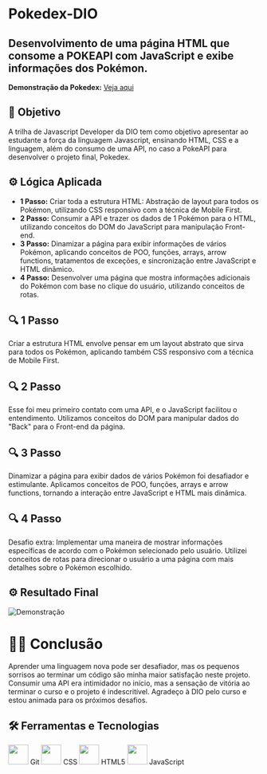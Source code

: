 # Pokedex-DIO
## Desenvolvimento de uma página HTML que consome a POKEAPI com JavaScript e exibe informações dos Pokémon.

**Demonstração da Pokedex:** [Veja aqui](https://larissasl.github.io/Pokedex-DIO/)

## 🏹 Objetivo
A trilha de Javascript Developer da DIO tem como objetivo apresentar ao estudante a força da linguagem Javascript, ensinando HTML, CSS e a linguagem, além do consumo de uma API, no caso a PokeAPI para desenvolver o projeto final, Pokedex.

## ⚙️ Lógica Aplicada
- **1 Passo:** Criar toda a estrutura HTML: Abstração de layout para todos os Pokémon, utilizando CSS responsivo com a técnica de Mobile First.
- **2 Passo:** Consumir a API e trazer os dados de 1 Pokémon para o HTML, utilizando conceitos do DOM do JavaScript para manipulação Front-end.
- **3 Passo:** Dinamizar a página para exibir informações de vários Pokémon, aplicando conceitos de POO, funções, arrays, arrow functions, tratamentos de exceções, e sincronização entre JavaScript e HTML dinâmico.
- **4 Passo:** Desenvolver uma página que mostra informações adicionais do Pokémon com base no clique do usuário, utilizando conceitos de rotas.

## 🔍 1 Passo
Criar a estrutura HTML envolve pensar em um layout abstrato que sirva para todos os Pokémon, aplicando também CSS responsivo com a técnica de Mobile First.

## 🔍 2 Passo
Esse foi meu primeiro contato com uma API, e o JavaScript facilitou o entendimento. Utilizamos conceitos do DOM para manipular dados do "Back" para o Front-end da página.

## 🔍 3 Passo
Dinamizar a página para exibir dados de vários Pokémon foi desafiador e estimulante. Aplicamos conceitos de POO, funções, arrays e arrow functions, tornando a interação entre JavaScript e HTML mais dinâmica.

## 🔍 4 Passo
Desafio extra: Implementar uma maneira de mostrar informações específicas de acordo com o Pokémon selecionado pelo usuário. Utilizei conceitos de rotas para direcionar o usuário a uma página com mais detalhes sobre o Pokémon escolhido.

## ⚙️ Resultado Final
![Demonstração](https://github.com/Giuliana09/ProjetoBI-Startup/assets/112571317/ba86a458-01f0-4986-adbb-47279f6d86e4)

# 🕵️‍♀️ Conclusão
Aprender uma linguagem nova pode ser desafiador, mas os pequenos sorrisos ao terminar um código são minha maior satisfação neste projeto. Consumir uma API era intimidador no início, mas a sensação de vitória ao terminar o curso e o projeto é indescritível. Agradeço à DIO pelo curso e estou animada para os próximos desafios.

## 🛠 Ferramentas e Tecnologias
<img loading="lazy" src="https://cdn.jsdelivr.net/gh/devicons/devicon/icons/git/git-original.svg" width="40" height="40"/> Git
<img loading="lazy" src="https://cdn.jsdelivr.net/gh/devicons/devicon/icons/css3/css3-original-wordmark.svg" width="40" height="40"/> CSS
<img loading="lazy" src="https://cdn.jsdelivr.net/gh/devicons/devicon/icons/html5/html5-original-wordmark.svg" width="40" height="40"/> HTML5
<img loading="lazy" src="https://cdn.jsdelivr.net/gh/devicons/devicon/icons/javascript/javascript-original.svg" width="40" height="40"/> JavaScript
